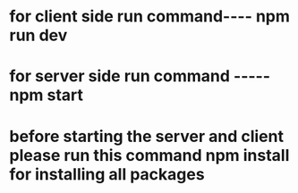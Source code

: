 # for client side run command---- npm run dev
# for server side run command ----- npm start

# before starting the server and client please run this command npm install for installing all packages
